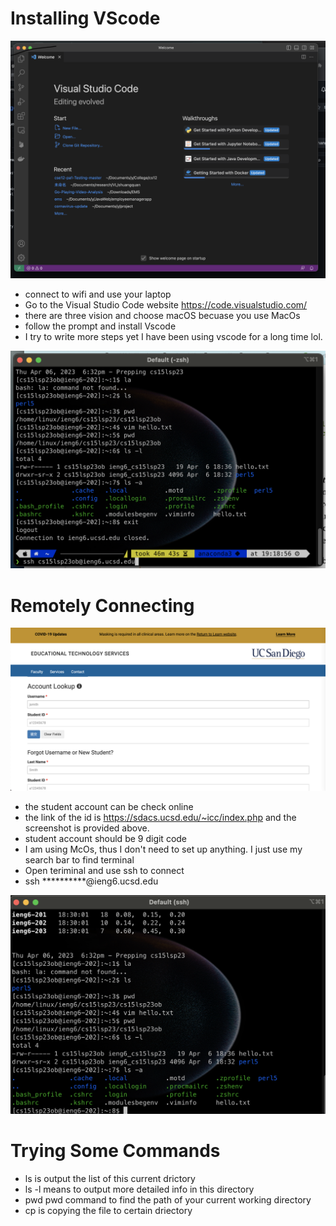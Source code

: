# Installing VScode

![Image](vscode.png)

* connect to wifi and use your laptop
* Go to the Visual Studio Code website https://code.visualstudio.com/
* there are three vision and choose macOS becuase you use MacOs
* follow the prompt and install Vscode
* I try to write more steps yet I have been using vscode for a long time lol.

![Image](remote.png)

# Remotely Connecting

![Image](studentID.png)

* the student account can be check online
* the link of the id is https://sdacs.ucsd.edu/~icc/index.php and the screenshot is provided above.
* student account should be 9 digit code
* I am using McOs, thus I don't need to set up anything. I just use my search bar to find terminal
* Open teriminal and use ssh to connect
* ssh **********@ieng6.ucsd.edu

![Image](terminal.png)
# Trying Some Commands
* ls is output the list of this current drictory
* ls -l means to output more detailed info in this directory
* pwd  pwd command to find the path of your current working directory
* cp is copying the file to certain driectory

